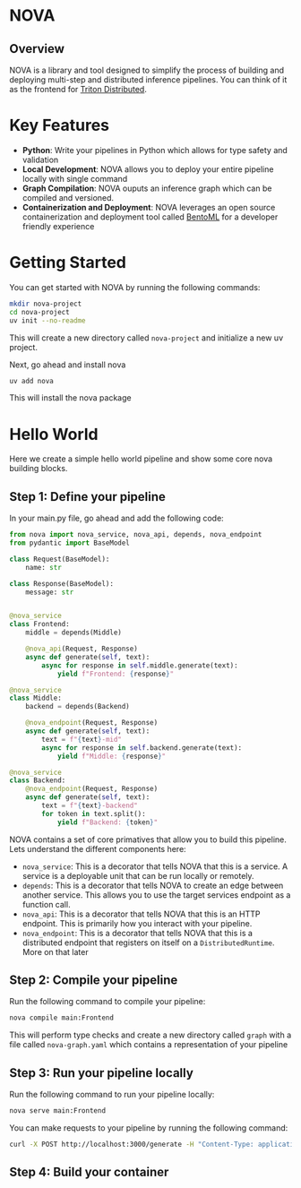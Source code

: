 # NOVA

## Overview

NOVA is a library and tool designed to simplify the process of building and deploying multi-step and distributed inference pipelines. You can think of it as the frontend for [Triton Distributed](https://github.com/triton-inference-server/triton-distributed).

# Key Features
* **Python**: Write your pipelines in Python which allows for type safety and validation  
* **Local Development**: NOVA allows you to deploy your entire pipeline locally with single command
* **Graph Compilation**: NOVA ouputs an inference graph which can be compiled and versioned.
* **Containerization and Deployment**: NOVA leverages an open source containerization and deployment tool called [BentoML](https://github.com/bentoml/BentoML) for a developer friendly experience

# Getting Started

You can get started with NOVA by running the following commands:

```bash
mkdir nova-project
cd nova-project
uv init --no-readme  
```

This will create a new directory called `nova-project` and initialize a new uv project.

Next, go ahead and install nova

```bash
uv add nova 
```
This will install the nova package

# Hello World
Here we create a simple hello world pipeline and show some core nova building blocks.

## Step 1: Define your pipeline
In your main.py file, go ahead and add the following code:

```python 
from nova import nova_service, nova_api, depends, nova_endpoint
from pydantic import BaseModel

class Request(BaseModel):
    name: str

class Response(BaseModel):
    message: str


@nova_service
class Frontend:
    middle = depends(Middle)

    @nova_api(Request, Response)
    async def generate(self, text):
        async for response in self.middle.generate(text):
            yield f"Frontend: {response}"

@nova_service
class Middle:
    backend = depends(Backend)

    @nova_endpoint(Request, Response)
    async def generate(self, text):
        text = f"{text}-mid"
        async for response in self.backend.generate(text):
            yield f"Middle: {response}"

@nova_service
class Backend:
    @nova_endpoint(Request, Response)
    async def generate(self, text):
        text = f"{text}-backend"
        for token in text.split():
            yield f"Backend: {token}"
```

NOVA contains a set of core primatives that allow you to build this pipeline. Lets understand the different components here:

* `nova_service`: This is a decorator that tells NOVA that this is a service. A service is a deployable unit that can be run locally or remotely.
* `depends`: This is a decorator that tells NOVA to create an edge between another service. This allows you to use the target services endpoint as a function call.
* `nova_api`: This is a decorator that tells NOVA that this is an HTTP endpoint. This is primarily how you interact with your pipeline. 
* `nova_endpoint`: This is a decorator that tells NOVA that this is a distributed endpoint that registers on itself on a `DistributedRuntime`. More on that later

## Step 2: Compile your pipeline
Run the following command to compile your pipeline:

```bash
nova compile main:Frontend
```

This will perform type checks and create a new directory called `graph` with a file called `nova-graph.yaml` which contains a representation of your pipeline

## Step 3: Run your pipeline locally
Run the following command to run your pipeline locally:

```bash
nova serve main:Frontend
```

You can make requests to your pipeline by running the following command:

```bash
curl -X POST http://localhost:3000/generate -H "Content-Type: application/json" -d '{"name": "John"}'
```

## Step 4: Build your container